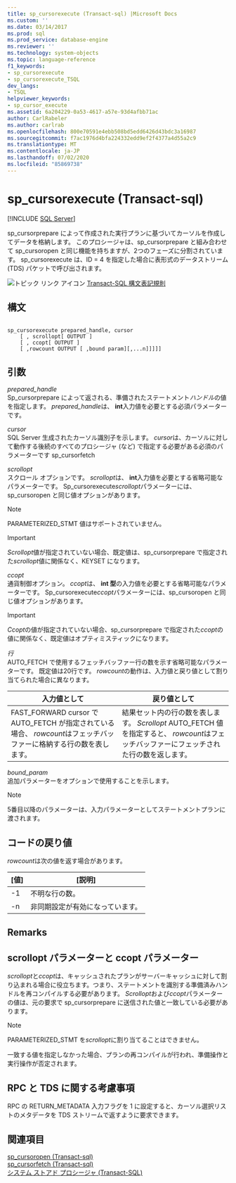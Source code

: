 ```yaml
---
title: sp_cursorexecute (Transact-sql) |Microsoft Docs
ms.custom: ''
ms.date: 03/14/2017
ms.prod: sql
ms.prod_service: database-engine
ms.reviewer: ''
ms.technology: system-objects
ms.topic: language-reference
f1_keywords:
- sp_cursorexecute
- sp_cursorexecute_TSQL
dev_langs:
- TSQL
helpviewer_keywords:
- sp_cursor_execute
ms.assetid: 6a204229-0a53-4617-a57e-93d4afbb71ac
author: CarlRabeler
ms.author: carlrab
ms.openlocfilehash: 800e70591e4ebb508bd5edd6426d43bdc3a16987
ms.sourcegitcommit: f7ac1976d4bfa224332edd9ef2f4377a4d55a2c9
ms.translationtype: MT
ms.contentlocale: ja-JP
ms.lasthandoff: 07/02/2020
ms.locfileid: "85869738"
---
```

# <a name="sp_cursorexecute-transact-sql"></a>sp_cursorexecute (Transact-sql)
[!INCLUDE [SQL Server](../../includes/applies-to-version/sqlserver.md)]

  sp_cursorprepare によって作成された実行プランに基づいてカーソルを作成してデータを格納します。 このプロシージャは、sp_cursorprepare と組み合わせて sp_cursoropen と同じ機能を持ちますが、2つのフェーズに分割されています。 sp_cursorexecute は、ID = 4 を指定した場合に表形式のデータストリーム (TDS) パケットで呼び出されます。  
  
 ![トピック リンク アイコン](../../database-engine/configure-windows/media/topic-link.gif "トピック リンク アイコン") [Transact-SQL 構文表記規則](../../t-sql/language-elements/transact-sql-syntax-conventions-transact-sql.md)  
  
## <a name="syntax"></a>構文  
  
```  
  
sp_cursorexecute prepared_handle, cursor  
    [ , scrollopt[ OUTPUT ]  
    [ , ccopt[ OUTPUT ]  
    [ ,rowcount OUTPUT [ ,bound param][,...n]]]]]  
```  
  
## <a name="arguments"></a>引数  
 *prepared_handle*  
 Sp_cursorprepare によって返される、準備されたステートメント*ハンドル*の値を指定します。 *prepared_handle*は、 **int**入力値を必要とする必須パラメーターです。  
  
 *cursor*  
 SQL Server 生成されたカーソル識別子を示します。 *cursor*は、カーソルに対して動作する後続のすべてのプロシージャ (など) で指定する必要がある必須のパラメーターです sp_cursorfetch  
  
 *scrollopt*  
 スクロール オプションです。 *scrollopt*は、 **int**入力値を必要とする省略可能なパラメーターです。 Sp_cursorexecute*scrollopt*パラメーターには、sp_cursoropen と同じ値オプションがあります。  
  
> [!NOTE]  
>  PARAMETERIZED_STMT 値はサポートされていません。  
  
> [!IMPORTANT]  
>  *Scrollopt*値が指定されていない場合、既定値は、sp_cursorprepare で指定された*scrollopt*値に関係なく、KEYSET になります。  
  
 *ccopt*  
 通貨制御オプション。 *ccopt*は、 **int 型**の入力値を必要とする省略可能なパラメーターです。 Sp_cursorexecute*ccopt*パラメーターには、sp_cursoropen と同じ値オプションがあります。  
  
> [!IMPORTANT]  
>  *Ccopt*の値が指定されていない場合、sp_cursorprepare で指定された*ccopt*の値に関係なく、既定値はオプティミスティックになります。  
  
 *行*  
 AUTO_FETCH で使用するフェッチバッファー行の数を示す省略可能なパラメーターです。 既定値は20行です。 *rowcount*の動作は、入力値と戻り値として割り当てられた場合に異なります。  
  
|入力値として|戻り値として|  
|--------------------|---------------------|  
|FAST_FORWARD cursor で AUTO_FETCH が指定されている場合、 *rowcount*はフェッチバッファーに格納する行の数を表します。|結果セット内の行の数を表します。 *Scrollopt* AUTO_FETCH 値を指定すると、 *rowcount*はフェッチバッファーにフェッチされた行の数を返します。|  
  
 *bound_param*  
 追加パラメーターをオプションで使用することを示します。  
  
> [!NOTE]  
>  5番目以降のパラメーターは、入力パラメーターとしてステートメントプランに渡されます。  
  
## <a name="code-return-value"></a>コードの戻り値  
 *rowcount*は次の値を返す場合があります。  
  
|[値]|[説明]|  
|-----------|-----------------|  
|-1|不明な行の数。|  
|-n|非同期設定が有効になっています。|  
  
## <a name="remarks"></a>Remarks  
  
## <a name="scrollopt-and-ccopt-parameters"></a>scrollopt パラメーターと ccopt パラメーター  
 *scrollopt*と*ccopt*は、キャッシュされたプランがサーバーキャッシュに対して割り込まれる場合に役立ちます。つまり、ステートメントを識別する準備済みハンドルを再コンパイルする必要があります。 *Scrollopt*および*ccopt*パラメーターの値は、元の要求で sp_cursorprepare に送信された値と一致している必要があります。  
  
> [!NOTE]  
>  PARAMETERIZED_STMT を*scrollopt*に割り当てることはできません。  
  
 一致する値を指定しなかった場合、プランの再コンパイルが行われ、準備操作と実行操作が否定されます。  
  
## <a name="rpc-and-tds-considerations"></a>RPC と TDS に関する考慮事項  
 RPC の RETURN_METADATA 入力フラグを 1 に設定すると、カーソル選択リストのメタデータを TDS ストリームで返すように要求できます。  
  
## <a name="see-also"></a>関連項目  
 [sp_cursoropen &#40;Transact-sql&#41;](../../relational-databases/system-stored-procedures/sp-cursoropen-transact-sql.md)   
 [sp_cursorfetch &#40;Transact-sql&#41;](../../relational-databases/system-stored-procedures/sp-cursorfetch-transact-sql.md)   
 [システム ストアド プロシージャ &#40;Transact-SQL&#41;](../../relational-databases/system-stored-procedures/system-stored-procedures-transact-sql.md)  
  
  
